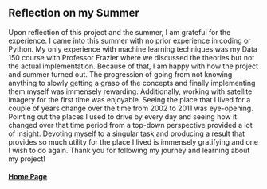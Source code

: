 ## Reflection on my Summer

Upon reflection of this project and the summer, I am grateful for the experience. I came into this summer with no prior experience in coding or Python. My only experience with machine learning techniques was my Data 150 course with Professor Frazier where we discussed the theories but not the actual implementation. Because of that, I am happy with how the project and summer turned out. The progression of going from not knowing anything to slowly getting a grasp of the concepts and finally implementing them myself was immensely rewarding. Additionally, working with satellite imagery for the first time was enjoyable. Seeing the place that I lived for a couple of years change over the time from 2002 to 2011 was eye-opening. Pointing out the places I used to drive by every day and seeing how it changed over that time period from a top-down perspective provided a lot of insight. Devoting myself to a singular task and producing a result that provides so much utility for the place I lived is immensely gratifying and one I wish to do again. Thank you for following my journey and learning about my project!

#### [Home Page](README.md)